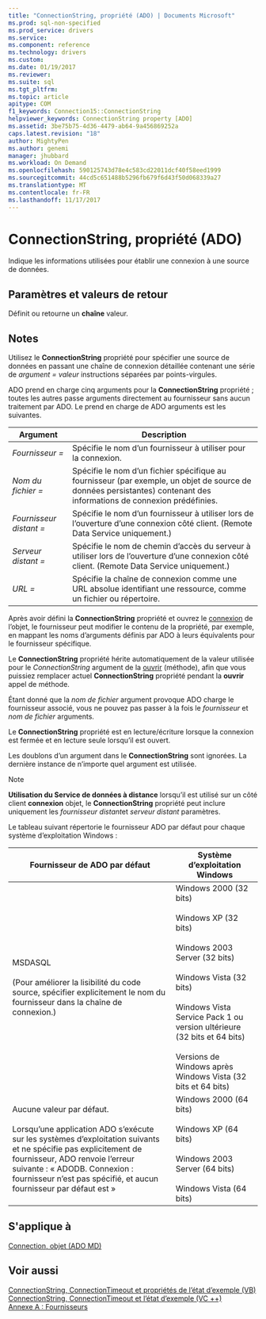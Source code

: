 ```yaml
---
title: "ConnectionString, propriété (ADO) | Documents Microsoft"
ms.prod: sql-non-specified
ms.prod_service: drivers
ms.service: 
ms.component: reference
ms.technology: drivers
ms.custom: 
ms.date: 01/19/2017
ms.reviewer: 
ms.suite: sql
ms.tgt_pltfrm: 
ms.topic: article
apitype: COM
f1_keywords: Connection15::ConnectionString
helpviewer_keywords: ConnectionString property [ADO]
ms.assetid: 3be75b75-4d36-4479-ab64-9a456869252a
caps.latest.revision: "18"
author: MightyPen
ms.author: genemi
manager: jhubbard
ms.workload: On Demand
ms.openlocfilehash: 590125743d78e4c583cd22011dcf40f58eed1999
ms.sourcegitcommit: 44cd5c651488b5296fb679f6d43f50d068339a27
ms.translationtype: MT
ms.contentlocale: fr-FR
ms.lasthandoff: 11/17/2017
---
```

# <a name="connectionstring-property-ado"></a>ConnectionString, propriété (ADO)
Indique les informations utilisées pour établir une connexion à une source de données.  
  
## <a name="settings-and-return-values"></a>Paramètres et valeurs de retour  
 Définit ou retourne un **chaîne** valeur.  
  
## <a name="remarks"></a>Notes  
 Utilisez le **ConnectionString** propriété pour spécifier une source de données en passant une chaîne de connexion détaillée contenant une série de *argument* *= valeur* instructions séparées par points-virgules.  
  
 ADO prend en charge cinq arguments pour la **ConnectionString** propriété ; toutes les autres passe arguments directement au fournisseur sans aucun traitement par ADO. Le prend en charge de ADO arguments est les suivantes.  
  
|Argument| Description|  
|--------------|-----------------|  
|*Fournisseur =*|Spécifie le nom d’un fournisseur à utiliser pour la connexion.|  
|*Nom du fichier =*|Spécifie le nom d’un fichier spécifique au fournisseur (par exemple, un objet de source de données persistantes) contenant des informations de connexion prédéfinies.|  
|*Fournisseur distant =*|Spécifie le nom d’un fournisseur à utiliser lors de l’ouverture d’une connexion côté client. (Remote Data Service uniquement.)|  
|*Serveur distant =*|Spécifie le nom de chemin d’accès du serveur à utiliser lors de l’ouverture d’une connexion côté client. (Remote Data Service uniquement.)|  
|*URL =*|Spécifie la chaîne de connexion comme une URL absolue identifiant une ressource, comme un fichier ou répertoire.|  
  
 Après avoir défini la **ConnectionString** propriété et ouvrez le [connexion](../../../ado/reference/ado-api/connection-object-ado.md) de l’objet, le fournisseur peut modifier le contenu de la propriété, par exemple, en mappant les noms d’arguments définis par ADO à leurs équivalents pour le fournisseur spécifique.  
  
 Le **ConnectionString** propriété hérite automatiquement de la valeur utilisée pour le *ConnectionString* argument de la [ouvrir](../../../ado/reference/ado-api/open-method-ado-connection.md) (méthode), afin que vous puissiez remplacer actuel **ConnectionString** propriété pendant la **ouvrir** appel de méthode.  
  
 Étant donné que la *nom de fichier* argument provoque ADO charge le fournisseur associé, vous ne pouvez pas passer à la fois le *fournisseur* et *nom de fichier* arguments.  
  
 Le **ConnectionString** propriété est en lecture/écriture lorsque la connexion est fermée et en lecture seule lorsqu’il est ouvert.  
  
 Les doublons d’un argument dans le **ConnectionString** sont ignorées. La dernière instance de n’importe quel argument est utilisée.  
  
> [!NOTE]
>  **Utilisation du Service de données à distance** lorsqu’il est utilisé sur un côté client **connexion** objet, le **ConnectionString** propriété peut inclure uniquement les *fournisseur distant*et *serveur distant* paramètres.  
  
 Le tableau suivant répertorie le fournisseur ADO par défaut pour chaque système d’exploitation Windows :  
  
|Fournisseur de ADO par défaut|Système d’exploitation Windows|  
|--------------------------|------------------------------|  
|MSDASQL<br /><br /> (Pour améliorer la lisibilité du code source, spécifier explicitement le nom du fournisseur dans la chaîne de connexion.)|Windows 2000 (32 bits)<br /><br /> Windows XP (32 bits)<br /><br /> Windows 2003 Server (32 bits)<br /><br /> Windows Vista (32 bits)<br /><br /> Windows Vista Service Pack 1 ou version ultérieure (32 bits et 64 bits)<br /><br /> Versions de Windows après Windows Vista (32 bits et 64 bits)|  
|Aucune valeur par défaut.<br /><br /> Lorsqu’une application ADO s’exécute sur les systèmes d’exploitation suivants et ne spécifie pas explicitement de fournisseur, ADO renvoie l’erreur suivante : « ADODB. Connexion : fournisseur n’est pas spécifié, et aucun fournisseur par défaut est »|Windows 2000 (64 bits)<br /><br /> Windows XP (64 bits)<br /><br /> Windows 2003 Server (64 bits)<br /><br /> Windows Vista (64 bits)|  
  
## <a name="applies-to"></a>S'applique à  
 [Connection, objet (ADO MD)](../../../ado/reference/ado-api/connection-object-ado.md)  
  
## <a name="see-also"></a>Voir aussi  
 [ConnectionString, ConnectionTimeout et propriétés de l’état d’exemple (VB)](../../../ado/reference/ado-api/connectionstring-connectiontimeout-and-state-properties-example-vb.md)   
 [ConnectionString, ConnectionTimeout et l’état d’exemple (VC ++)](../../../ado/reference/ado-api/connectionstring-connectiontimeout-and-state-properties-example-vc.md)   
 [Annexe A : Fournisseurs](../../../ado/guide/appendixes/appendix-a-providers.md)
